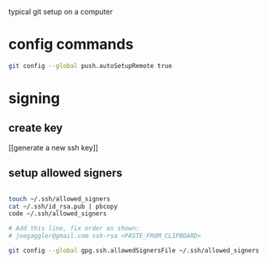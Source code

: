 typical git setup on a computer

# config commands

```bash
git config --global push.autoSetupRemote true
```

# signing

## create key
[[generate a new ssh key]]

## setup allowed signers
```bash

touch ~/.ssh/allowed_signers
cat ~/.ssh/id_rsa.pub | pbcopy
code ~/.ssh/allowed_signers

# Add this line, fix order as shown:
# joegaggler@gmail.com ssh-rsa <PASTE_FROM_CLIPBOARD>

git config --global gpg.ssh.allowedSignersFile ~/.ssh/allowed_signers
```

